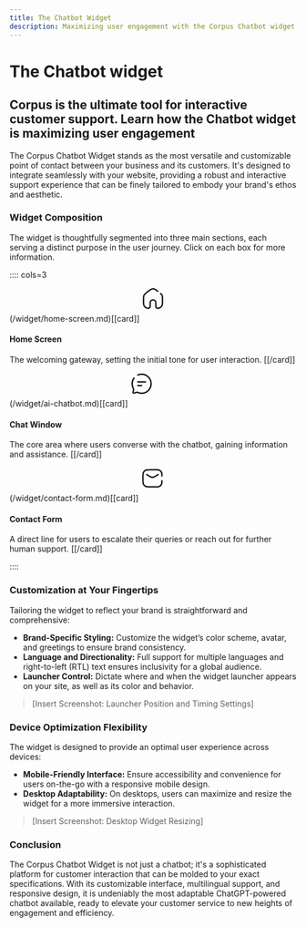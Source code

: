 ```yaml
---
title: The Chatbot Widget
description: Maximizing user engagement with the Corpus Chatbot widget
---
```


# The Chatbot widget
## Corpus is the ultimate tool for interactive customer support. Learn how the Chatbot widget is maximizing user engagement

The Corpus Chatbot Widget stands as the most versatile and customizable point of contact between your business and its customers. It's designed to integrate seamlessly with your website, providing a robust and interactive support experience that can be finely tailored to embody your brand's ethos and aesthetic.

### Widget Composition

The widget is thoughtfully segmented into three main sections, each serving a distinct purpose in the user journey. Click on each box for more information.

:::: cols=3

(/widget/home-screen.md)[[card]]
<svg xmlns="http://www.w3.org/2000/svg" viewBox="0 0 24 24" fill="none" stroke="currentColor" stroke-width="1.5" stroke-linecap="round" style="width:40px;height:40px;margin-bottom:20px">
<path d="M17 4.00486C14.7988 2.2705 13.4921 1.40332 12 1.40332C10.2461 1.40332 8.74843 2.60147 5.75306 4.99776L5.5487 5.16125C3.90733 6.47434 3.08665 7.13089 2.6045 8.02015C2.52697 8.16316 2.45646 8.30987 2.39322 8.45975C2.00002 9.39176 2.00002 10.4428 2.00002 12.5447V17.0002C2.00002 19.7616 4.23859 22.0002 7.00002 22.0002C8.10458 22.0002 9.00002 21.1048 9.00002 20.0002V16.0001C9.00002 14.3433 10.3432 13.0001 12 13.0001C13.6569 13.0001 15 14.3433 15 16.0001V20.0002C15 21.1048 15.8954 22.0002 17 22.0002C19.7614 22.0002 22 19.7616 22 17.0002V12.5447C22 10.4428 22 9.39176 21.6068 8.45975C21.5436 8.30987 21.4731 8.16316 21.3955 8.02015C21.0976 7.47061 20.6703 7.00994 20 6.42827"></path>
</svg>

#### Home Screen
The welcoming gateway, setting the initial tone for user interaction.
[[/card]]


(/widget/ai-chatbot.md)[[card]]
<svg xmlns="http://www.w3.org/2000/svg" viewBox="0 0 24 24" fill="none" stroke="currentColor" stroke-width="1.5" stroke-linecap="round" style="width:40px;height:40px;margin-bottom:20px">
<path d="M4 5.99902C2.74418 7.67051 2 9.74835 2 12C2 13.499 2.33015 14.921 2.9214 16.1973C3.38829 17.2052 3.83022 18.0644 3.50454 19.1977C3.34789 19.7429 2.95529 20.2798 2.90866 20.8475C2.85534 21.4967 3.42708 22.0228 4.06965 21.9157C5.3779 21.6977 6.0076 20.6574 7.52552 21.0144C7.69003 21.0531 8.11879 21.2065 8.97627 21.5132C9.88354 21.8377 10.8606 22 12 22C17.5228 22 22 17.5228 22 12C22 6.47715 17.5228 2 12 2C10.5778 2 9.22492 2.29689 8 2.83209M8 10H16M8 14H12"></path>
</svg>

#### Chat Window
The core area where users converse with the chatbot, gaining information and assistance.
[[/card]]


(/widget/contact-form.md)[[card]]
<svg xmlns="http://www.w3.org/2000/svg" viewBox="0 0 24 24" fill="none" stroke="currentColor" stroke-width="1.5" stroke-linecap="round" style="width:40px;height:40px;margin-bottom:20px">
<path d="M22 9.5V9V9C22 8.07099 22 7.60649 21.9384 7.21783C21.5996 5.07837 19.9216 3.40042 17.7822 3.06156C17.3935 3 16.929 3 16 3H10C7.19974 3 5.79961 3 4.73005 3.54497C3.78924 4.02433 3.02433 4.78924 2.54497 5.73005C2 6.79961 2 8.19974 2 11V13C2 15.8003 2 17.2004 2.54497 18.27C3.02433 19.2108 3.78924 19.9757 4.73005 20.455C5.79961 21 7.19974 21 10 21H16C16.929 21 17.3935 21 17.7822 20.9384C19.9216 20.5996 21.5996 18.9216 21.9384 16.7822C22 16.3935 22 15.929 22 15V15V14.5M18 8L17 8.66667L16.4376 9.0416C14.8338 10.1108 14.0319 10.6454 13.1652 10.8531C12.3992 11.0366 11.6008 11.0366 10.8348 10.8531C9.96808 10.6454 9.16618 10.1108 7.5624 9.0416L7 8.66667L6 8"></path>
</svg>

#### Contact Form
A direct line for users to escalate their queries or reach out for further human support.
[[/card]]

::::


### Customization at Your Fingertips

Tailoring the widget to reflect your brand is straightforward and comprehensive:

- **Brand-Specific Styling:** Customize the widget’s color scheme, avatar, and greetings to ensure brand consistency.
- **Language and Directionality:** Full support for multiple languages and right-to-left (RTL) text ensures inclusivity for a global audience.
- **Launcher Control:** Dictate where and when the widget launcher appears on your site, as well as its color and behavior.

> [Insert Screenshot: Launcher Position and Timing Settings]

### Device Optimization Flexibility

The widget is designed to provide an optimal user experience across devices:

- **Mobile-Friendly Interface:** Ensure accessibility and convenience for users on-the-go with a responsive mobile design.
- **Desktop Adaptability:** On desktops, users can maximize and resize the widget for a more immersive interaction.

> [Insert Screenshot: Desktop Widget Resizing]

### Conclusion

The Corpus Chatbot Widget is not just a chatbot; it's a sophisticated platform for customer interaction that can be molded to your exact specifications. With its customizable interface, multilingual support, and responsive design, it is undeniably the most adaptable ChatGPT-powered chatbot available, ready to elevate your customer service to new heights of engagement and efficiency.
